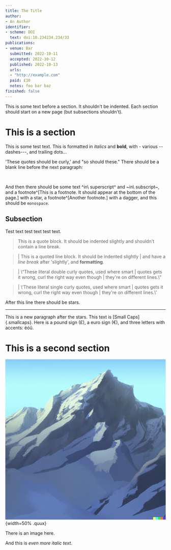 ```yaml
---
title: The Title
author:
- An Author
identifier:
- scheme: DOI
  text: doi:10.234234.234/33
publications:
- venue: Bar
  submitted: 2022-10-11
  accepted: 2022-10-12
  published: 2022-10-13
  urls:
  - "http://example.com"
  paid: £10
  notes: foo bar baz
finished: false
---
```


This is some text before a section. It shouldn't be indented. Each section should start on a new page (but subsections shouldn't).

# This is a section

This is some test text. This is formatted in *italics* and **bold**, with - various -- dashes---, and trailing dots...

'These quotes should be curly,' and "so should these." There should be a blank line before the next paragraph:

&nbsp;

And then there should be some text ^in\ superscript^ and ~in\ subscript~, and a footnote^[This is a footnote. It should appear at the bottom of the page.] with a star, a footnote^[Another footnote.] with a dagger, and this should be `monospace`.

## Subsection

Test text test text test text.

> This is a quote block. It should be indented slightly
> and shouldn't contain a line break.

> | This is a quoted line block. It should be indented slightly
> | and have a *line break* after 'slightly', and **formatting**.

> | \“These literal double curly quotes, used where smart
> | quotes gets it wrong, curl the right way even though
> | they're on different lines.\”

> | \‘These literal single curly quotes, used where smart
> | quotes gets it wrong, curl the right way even though
> | they're on different lines.\’

After this line there should be stars.

* * *

This is a new paragraph after the stars. This text is [Small Caps]{.smallcaps}. Here is a pound sign (£), a euro sign (€), and three letters with accents: ëóû.

# This is a second section

![foo](image.png "bar"){width=50% .quux}

There is an image here.

And this is *even more italic text*.
